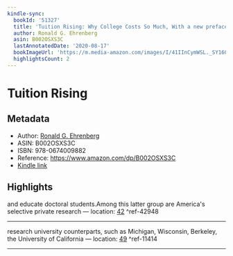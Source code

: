 ```yaml
---
kindle-sync:
  bookId: '51327'
  title: 'Tuition Rising: Why College Costs So Much, With a new preface'
  author: Ronald G. Ehrenberg
  asin: B002OSXS3C
  lastAnnotatedDate: '2020-08-17'
  bookImageUrl: 'https://m.media-amazon.com/images/I/41IInCymWSL._SY160.jpg'
  highlightsCount: 2
---
```

# Tuition Rising
## Metadata
* Author: [Ronald G. Ehrenberg](https://www.amazon.com/Ronald-G-Ehrenberg/e/B001H6RRZM/ref=dp_byline_cont_ebooks_1)
* ASIN: B002OSXS3C
* ISBN: 978-0674009882
* Reference: https://www.amazon.com/dp/B002OSXS3C
* [Kindle link](kindle://book?action=open&asin=B002OSXS3C)

## Highlights
and educate doctoral students.Among this latter group are America's selective private research — location: [42](kindle://book?action=open&asin=B002OSXS3C&location=42) ^ref-42948

---
research university counterparts, such as Michigan, Wisconsin, Berkeley, the University of California — location: [49](kindle://book?action=open&asin=B002OSXS3C&location=49) ^ref-11414

---
